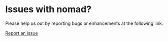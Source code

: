 # Issues with nomad?
Please help us out by reporting bugs or enhancements at the following link.

[Report an issue](https://github.com/nomad-eng/issues/issues/new/choose)
